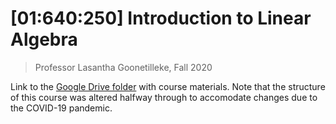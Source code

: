 # [01:640:250] Introduction to Linear Algebra

> Professor Lasantha Goonetilleke, Fall 2020

Link to the [Google Drive folder](https://drive.google.com/drive/folders/1a-pijIc4uk_WDJZ8ONihdsvEkaZIRgDg?usp=sharing) with course materials. Note that the structure of this course was altered halfway through to accomodate changes due to the COVID-19 pandemic.
